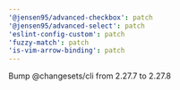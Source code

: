 ```yaml
---
'@jensen95/advanced-checkbox': patch
'@jensen95/advanced-select': patch
'eslint-config-custom': patch
'fuzzy-match': patch
'is-vim-arrow-binding': patch
---
```


Bump @changesets/cli from 2.27.7 to 2.27.8
